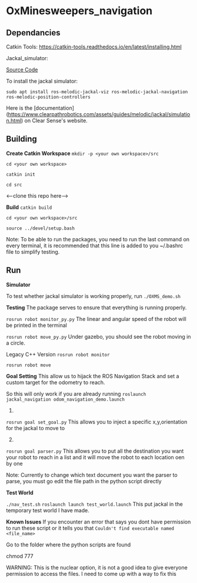 # OxMinesweepers_navigation

## Dependancies

Catkin Tools: https://catkin-tools.readthedocs.io/en/latest/installing.html

Jackal_simulator: 

[Source Code](https://github.com/jackal/jackal_simulator)

To install the jackal simulator: 

`sudo apt install ros-melodic-jackal-viz ros-melodic-jackal-navigation ros-melodic-position-controllers`

Here is the [documentation] (https://www.clearpathrobotics.com/assets/guides/melodic/jackal/simulation.html) on Clear Sense's website.

## Building

**Create Catkin Workspace**
`mkdir -p <your own workspace>/src`

`cd <your own workspace>`

`catkin init`

`cd src`

<--clone this repo here-->

**Build**
`catkin build`

`cd <your own workspace>/src`

`source ../devel/setup.bash`

Note: To be able to run the packages, you need to run the last command on every terminal, it is recommended that this line is added to you ~/.bashrc file to simplify testing.

## Run
**Simulator**

To test whether jackal simulator is working properly, run `./OXMS_demo.sh`

**Testing**
The package serves to ensure that everything is running properly.

`rosrun robot monitor_py.py`
The linear and angular speed of the robot will be printed in the terminal

`rosrun robot move_py.py`
Under gazebo, you should see the robot moving in a circle.

Legacy C++ Version
`rosrun robot monitor`

`rosrun robot move`

**Goal Setting**
This allow us to hijack the ROS Navigation Stack and set a custom target for the odometry to reach.

So this will only work if you are already running `roslaunch jackal_navigation odom_navigation_demo.launch`

1)
`rosrun goal set_goal.py`
This allows you to inject a specific x,y,orientation for the jackal to move to

2)
`rosrun goal parser.py`
This allows you to put all the destination you want your robot to reach in a list and it will move the robot to each location oen by one

Note: Currently to change which text document you want the parser to parse, you must go edit the file path in the python script directly

**Test World**

`./nav_test.sh`
`roslaunch launch test_world.launch`
This put jackal in the temporary test world I have made.


**Known Issues**
If you encounter an error that says you dont have permission to run these script or it tells you that `Couldn't find executable named <file_name>`

Go to the folder where the python scripts are found

chmod 777 <filename>

WARNING: This is the nuclear option, it is not a good idea to give everyone permission to access the files. I need to come up with a way to fix this

